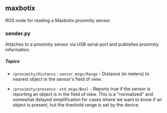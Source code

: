 maxbotix
--------

ROS node for reading a Maxbotix proximity sensor.

### sender.py

Attaches to a proximity sensor via USB serial port and publishes proximity information.

##### Topics

* `/proximity/distance` : `sensor_msgs/Range` - Distance (in meters) to nearest object in the sensor's field of view.

* `/proximity/presence` : `std_msgs/Bool` - Reports true if the sensor is reporting an object is in the field of view.  This is a "normalized" and somewhat delayed simplification for cases where we want to know if an object is present, but the theshold range is set by the device.
